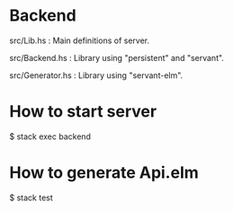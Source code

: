 # Backend

src/Lib.hs : Main definitions of server.

src/Backend.hs : Library using "persistent" and "servant".

src/Generator.hs : Library using "servant-elm".

# How to start server

$ stack exec backend

# How to generate Api.elm

$ stack test
